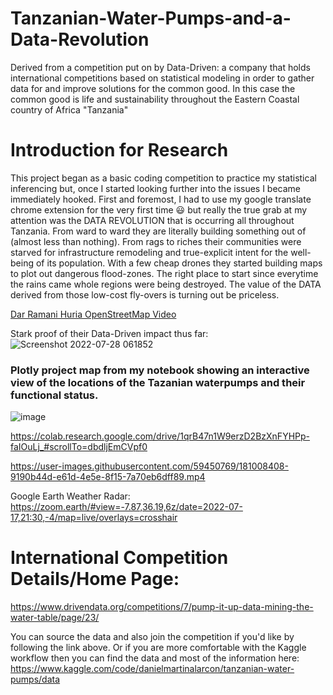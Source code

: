 # Tanzanian-Water-Pumps-and-a-Data-Revolution
Derived from a competition put on by Data-Driven: a company that holds international competitions based on statistical modeling in order to gather data for and improve solutions for the common good.  In this case the common good is life and sustainability throughout the Eastern Coastal country of Africa "Tanzania"

# Introduction for Research
This project began as a basic coding competition to practice my statistical inferencing but, once I started looking further into the issues I became immediately hooked. First and foremost, I had to use my google translate chrome extension for the very first time :smiley: but really the true grab at my attention was the DATA REVOLUTION that is occurring all throughout Tanzania. From ward to ward they are literally building something out of (almost less than nothing). From rags to riches their communities were starved for infrastructure remodeling and true-explicit intent for the well-being of its population.  With a few cheap drones they started building maps to plot out dangerous flood-zones. The right place to start since everytime the rains came whole regions were being destroyed. The value of the DATA derived from those low-cost fly-overs is turning out be priceless.  

[Dar Ramani Huria OpenStreetMap Video](https://youtu.be/7Pa0wgMstE8)

Stark proof of their Data-Driven impact thus far:
![Screenshot 2022-07-28 061852](https://user-images.githubusercontent.com/59450769/181483517-228619f1-631a-481f-b844-f9d775f79bdb.png)

### Plotly project map from my notebook showing an interactive view of the locations of the Tazanian waterpumps and their functional status.

![image](https://user-images.githubusercontent.com/59450769/180795383-ed4b8fb4-0dae-4caa-b9a3-e1ead0eb8fe2.png)

https://colab.research.google.com/drive/1qrB47n1W9erzD2BzXnFYHPp-faIOuLj_#scrollTo=dbdljEmCVpf0


https://user-images.githubusercontent.com/59450769/181008408-9190b44d-e61d-4e5e-8f15-7a70eb6dff89.mp4


Google Earth Weather Radar:
https://zoom.earth/#view=-7.87,36.19,6z/date=2022-07-17,21:30,-4/map=live/overlays=crosshair

# International Competition Details/Home Page:
https://www.drivendata.org/competitions/7/pump-it-up-data-mining-the-water-table/page/23/

You can source the data and also join the competition if you'd like by following the link above. Or if you are more comfortable with the Kaggle workflow then you can find the data and most of the information here:
https://www.kaggle.com/code/danielmartinalarcon/tanzanian-water-pumps/data
